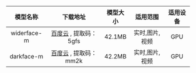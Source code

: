 |    模型名称     |                               下载地址                                |  模型大小  |   适用范围   | 适用设备 |
| :---------: | :---------------------------------------------------------------: | :----: | :------: | :--: |
| widerface-m | [百度云](https://pan.baidu.com/s/19cIqLc05EbyxxEVMX7Lr3g) , 提取码：5gfs | 42.1MB | 实时,图片,视频 | GPU  |
| darkface-m  | [百度云](https://pan.baidu.com/s/1B_Di3eleWZjHFAt3xXd9Og) , 提取码：mm2k | 42.2MB | 实时,图片,视频 | GPU  |